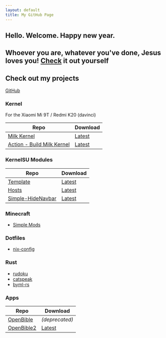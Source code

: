 ```yaml
---
layout: default
title: My GitHub Page
---
```


## Hello. Welcome. Happy new year.
Whoever you are, whatever you've done, **Jesus loves you!** [Check](https://www.bible.com/bible) it out yourself
---

## Check out my projects
[GitHub](https://github.com/SchweGELBin)

### Kernel
For the Xiaomi Mi 9T / Redmi K20 (davinci)

| Repo | Download |
| ---- | -------- |
[Milk Kernel](https://github.com/SchweGELBin/kernel_milk_davinci) | [Latest](https://github.com/SchweGELBin/action_kernel_milk_davinci/releases/latest)
[Action - Build Milk Kernel](https://github.com/SchweGELBin/action_kernel_milk_davinci) | [Latest](https://github.com/SchweGELBin/action_kernel_milk_davinci/releases/latest)

### KernelSU Modules
| Repo | Download |
| ---- | -------- |
| [Template](https://github.com/SchweGELBin/KernelSU-Module-Template) | [Latest](https://github.com/SchweGELBin/KernelSU-Module-Template/releases/latest/download/KSU-Template.zip) |
| [Hosts](https://github.com/SchweGELBin/hosts_kernelsu) | [Latest](https://github.com/SchweGELBin/hosts_kernelsu/releases/latest/download/KSU-Hosts.zip) |
| [Simple-HideNavbar](https://github.com/SchweGELBin/Simple-HideNavBar) | [Latest](https://github.com/SchweGELBin/Simple-HideNavBar/releases/latest/download/Simple-HideNavBar.zip) |

### Minecraft
- [Simple Mods](https://github.com/SchweGELBin/fabric-simple-mods)

### Dotfiles
- [nix-config](https://github.com/SchweGELBin/nix-config)

### Rust
- [rudoku](https://github.com/SchweGELBin/rudoku)
- [catspeak](https://github.com/SchweGELBin/catspeak)
- [byml-rs](https://github.com/SchweGELBin/byml-rs)

### Apps
| Repo | Download |
| ---- | -------- |
| [OpenBible](https://github.com/SchweGELBin/OpenBible) | *(deprecated)* |
| [OpenBible2](https://github.com/SchweGELBin/OpenBible2) | [Latest](https://github.com/SchweGELBin/OpenBible2/releases/latest/download/app-release.apk) |

